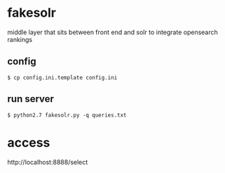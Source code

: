 # fakesolr
middle layer that sits between front end and solr to integrate opensearch rankings

## config

```
$ cp config.ini.template config.ini
```

## run server

```
$ python2.7 fakesolr.py -q queries.txt
```

# access

http://localhost:8888/select
